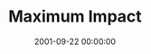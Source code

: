 ---
layout: series
series: "Maximum Impact"
permalink: "/maximum-impact/"
title: "Maximum Impact"
date: 2001-09-22 00:00:00
endDate: 2001-11-03 00:00:00
description: "Wherever you are in your life, God has a new level to which He want to take you. Join us as we continue our series. "
src: "http://s3.amazonaws.com/crossroads-media/images/legacy/content/GenericCrnerSign.jpg"
---